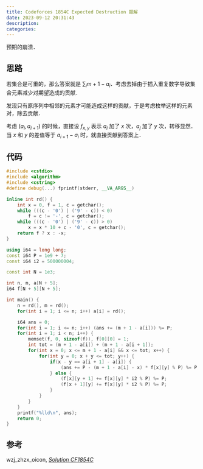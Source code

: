 ```yaml
---
title: Codeforces 1854C Expected Destruction 题解
date: 2023-09-12 20:31:43
description:
categories:
---
```


预期的崩溃．

<!-- more -->

## 思路

若集合是可重的，那么答案就是 $\sum_i m + 1 - a_i$．考虑去掉由于插入重复数字导致集合元素减少对期望造成的贡献．

发现只有原序列中相邻的元素才可能造成这样的贡献，于是考虑枚举这样的元素对，除去贡献．

考虑 $(a_i, a_{i + 1})$ 的时候，直接设 $f_{x, y}$ 表示 $a_i$ 加了 $x$ 次，$a_j$ 加了 $y$ 次，转移显然．当 $x$ 和 $y$ 的差值等于 $a_{i + 1} - a_i$ 时，就直接贡献到答案上．

## 代码

```cpp
#include <cstdio>
#include <algorithm>
#include <cstring>
#define debug(...) fprintf(stderr, __VA_ARGS__)

inline int rd() {
	int x = 0, f = 1, c = getchar();
	while (((c - '0') | ('9' - c)) < 0)
		f = c != '-', c = getchar();
	while (((c - '0') | ('9' - c)) > 0)
		x = x * 10 + c - '0', c = getchar();
	return f ? x : -x;
}

using i64 = long long;
const i64 P = 1e9 + 7;
const i64 i2 = 500000004;

const int N = 1e3;

int n, m, a[N + 5];
i64 f[N + 5][N + 5];

int main() {
	n = rd(), m = rd();
	for(int i = 1; i <= n; i++) a[i] = rd();

	i64 ans = 0;
	for(int i = 1; i <= n; i++) (ans += (m + 1 - a[i])) %= P;
	for(int i = 1; i < n; i++) {
		memset(f, 0, sizeof(f)), f[0][0] = 1;
		int tot = (m + 1 - a[i]) + (m + 1 - a[i + 1]);
		for(int x = 0; x <= m + 1 - a[i] && x <= tot; x++) {
			for(int y = 0; x + y <= tot; y++) {
				if(x - y == a[i + 1] - a[i]) {
					(ans += P - (m + 1 - a[i] - x) * f[x][y] % P) %= P;
				} else {
					(f[x][y + 1] += f[x][y] * i2 % P) %= P;
					(f[x + 1][y] += f[x][y] * i2 % P) %= P;
				}
			}
		}
	}
	printf("%lld\n", ans);
	return 0;
}
```

## 参考

wzj_zhzx_oicon, [_Solution CF1854C_](https://www.luogu.com.cn/blog/BreakPlus/solution-cf1854c)
